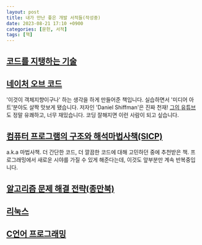 ```yaml
---
layout: post
title: 내가 만난 좋은 개발 서적들(작성중)
date: 2023-08-21 17:10 +0900
categories: [문헌, 서적]
tags: [책]
---
```


## [코드를 지탱하는 기술](https://product.kyobobook.co.kr/detail/S000001556096)

## [네이처 오브 코드](https://m.hanbit.co.kr/store/books/book_view.html?p_code=B5163780406)
'이것이 객체지향이구나' 하는 생각을 하게 만들어준 책입니다. 실습하면서 '미디어 아트'분야도 살짝 맛보게 됐습니다. 저자인 'Daniel Shiffman'은 진짜 천재! [그의 유튜브](https://www.youtube.com/@TheCodingTrain)도 정말 유쾌하고, 너무 재밌습니다. 코딩 잘해지면 이런 사람이 되고 싶습니다.

## [컴퓨터 프로그램의 구조와 해석마법사책(SICP)](https://www.aladin.co.kr/m/mproduct.aspx?ItemId=997205)
a.k.a 마법사책. 더 간단한 코드, 더 깔끔한 코드에 대해 고민하던 중에 추천받은 책. 프로그래밍에서 새로운 시야를 가질 수 있게 해준다는데, 이것도 앞부분만 계속 반복중입니다.

## [알고리즘 문제 해결 전략(종만북)](https://book.algospot.com/)

## [리눅스](https://www.yes24.com/Product/Goods/8208026)

## [C언어 프로그래밍](https://www.yes24.com/Product/Goods/24348676)
